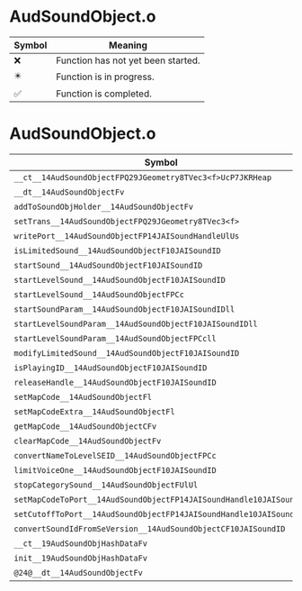 # AudSoundObject.o
| Symbol | Meaning 
| ------------- | ------------- 
| :x: | Function has not yet been started. 
| :eight_pointed_black_star: | Function is in progress. 
| :white_check_mark: | Function is completed. 


# AudSoundObject.o
| Symbol | Decompiled? |
| ------------- | ------------- |
| `__ct__14AudSoundObjectFPQ29JGeometry8TVec3<f>UcP7JKRHeap` | :x: |
| `__dt__14AudSoundObjectFv` | :x: |
| `addToSoundObjHolder__14AudSoundObjectFv` | :x: |
| `setTrans__14AudSoundObjectFPQ29JGeometry8TVec3<f>` | :x: |
| `writePort__14AudSoundObjectFP14JAISoundHandleUlUs` | :x: |
| `isLimitedSound__14AudSoundObjectF10JAISoundID` | :x: |
| `startSound__14AudSoundObjectF10JAISoundID` | :x: |
| `startLevelSound__14AudSoundObjectF10JAISoundID` | :x: |
| `startLevelSound__14AudSoundObjectFPCc` | :x: |
| `startSoundParam__14AudSoundObjectF10JAISoundIDll` | :x: |
| `startLevelSoundParam__14AudSoundObjectF10JAISoundIDll` | :x: |
| `startLevelSoundParam__14AudSoundObjectFPCcll` | :x: |
| `modifyLimitedSound__14AudSoundObjectF10JAISoundID` | :x: |
| `isPlayingID__14AudSoundObjectF10JAISoundID` | :x: |
| `releaseHandle__14AudSoundObjectF10JAISoundID` | :x: |
| `setMapCode__14AudSoundObjectFl` | :x: |
| `setMapCodeExtra__14AudSoundObjectFl` | :x: |
| `getMapCode__14AudSoundObjectCFv` | :x: |
| `clearMapCode__14AudSoundObjectFv` | :x: |
| `convertNameToLevelSEID__14AudSoundObjectFPCc` | :x: |
| `limitVoiceOne__14AudSoundObjectF10JAISoundID` | :x: |
| `stopCategorySound__14AudSoundObjectFUlUl` | :x: |
| `setMapCodeToPort__14AudSoundObjectFP14JAISoundHandle10JAISoundID` | :x: |
| `setCutoffToPort__14AudSoundObjectFP14JAISoundHandle10JAISoundID` | :x: |
| `convertSoundIdFromSeVersion__14AudSoundObjectCF10JAISoundID` | :x: |
| `__ct__19AudSoundObjHashDataFv` | :x: |
| `init__19AudSoundObjHashDataFv` | :x: |
| `@24@__dt__14AudSoundObjectFv` | :x: |
